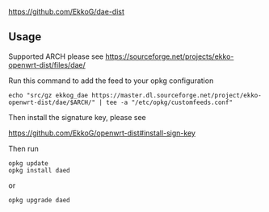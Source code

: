 https://github.com/EkkoG/dae-dist

## Usage


Supported ARCH please see https://sourceforge.net/projects/ekko-openwrt-dist/files/dae/

Run this command to add the feed to your opkg configuration
```
echo "src/gz ekkog_dae https://master.dl.sourceforge.net/project/ekko-openwrt-dist/dae/$ARCH/" | tee -a "/etc/opkg/customfeeds.conf"
```

Then install the signature key, please see

https://github.com/EkkoG/openwrt-dist#install-sign-key


Then run

```
opkg update
opkg install daed
```

or

```
opkg upgrade daed
```
